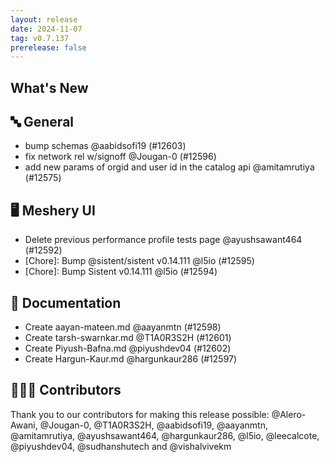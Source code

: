 ```yaml
---
layout: release
date: 2024-11-07
tag: v0.7.137
prerelease: false
---
```


## What's New
## 🔤 General
- bump schemas @aabidsofi19 (#12603)
- fix network rel w/signoff @Jougan-0 (#12596)
- add new params of orgid and user id in the catalog api @amitamrutiya (#12575)

## 🖥 Meshery UI

- Delete previous performance profile tests page @ayushsawant464 (#12592)
- \[Chore\]: Bump @sistent/sistent v0.14.111 @l5io (#12595)
- \[Chore\]: Bump Sistent v0.14.111 @l5io (#12594)

## 📖 Documentation

- Create aayan-mateen.md @aayanmtn (#12598)
- Create tarsh-swarnkar.md @T1A0R3S2H (#12601)
- Create Piyush-Bafna.md @piyushdev04 (#12602)
- Create Hargun-Kaur.md @hargunkaur286 (#12597)

## 👨🏽‍💻 Contributors

Thank you to our contributors for making this release possible:
@Alero-Awani, @Jougan-0, @T1A0R3S2H, @aabidsofi19, @aayanmtn, @amitamrutiya, @ayushsawant464, @hargunkaur286, @l5io, @leecalcote, @piyushdev04, @sudhanshutech and @vishalvivekm

